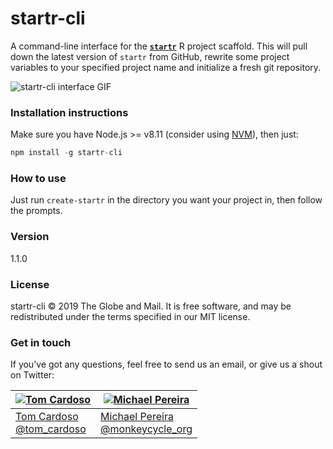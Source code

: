 # startr-cli

A command-line interface for the [**`startr`**](https://www.github.com/globeandmail/startr) R project scaffold. This will pull down the latest version of `startr` from GitHub, rewrite some project variables to your specified project name and initialize a fresh git repository.

![startr-cli interface GIF](http://i.imgur.com/4qtiJar.gif)


### Installation instructions

Make sure you have Node.js >= v8.11 (consider using [NVM](https://github.com/creationix/nvm)), then just:

```js
npm install -g startr-cli
```

### How to use

Just run `create-startr` in the directory you want your project in, then follow the prompts.

### Version

1.1.0

### License

startr-cli © 2019 The Globe and Mail. It is free software, and may be redistributed under the terms specified in our MIT license.

### Get in touch

If you've got any questions, feel free to send us an email, or give us a shout on Twitter:

[![Tom Cardoso](https://avatars0.githubusercontent.com/u/2408118?v=3&s=200)](https://github.com/tomcardoso) | [![Michael Pereira](https://avatars0.githubusercontent.com/u/212666?v=3&s=200)](https://github.com/monkeycycle)
---|---
[Tom Cardoso](mailto:tcardoso@globeandmail.com) <br> [@tom_cardoso](https://www.twitter.com/tom_cardoso) | [Michael Pereira](mailto:mpereira@globeandmail.com) <br> [@monkeycycle_org](https://www.twitter.com/monkeycycle_org)

